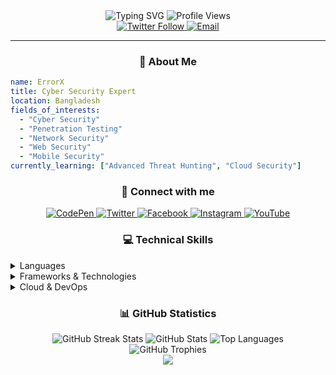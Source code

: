 <!-- Your GitHub Profile Header -->
<div align="center">
  <img src="https://readme-typing-svg.demolab.com?font=Fira+Code&weight=600&size=28&duration=4000&pause=1000&color=6AD3F7&center=true&vCenter=true&width=435&lines=Hi+%F0%9F%91%8B+I'm+ErrorX;Cyber+Security+Expert;From+Bangladesh" alt="Typing SVG" />
  
  <img src="https://komarev.com/ghpvc/?username=fakeerrorx&label=Profile%20views&color=0e75b6&style=for-the-badge" alt="Profile Views">

  <br>
  
  <!-- Social Badges -->
  <a href="https://twitter.com/fakeerrorx">
    <img src="https://img.shields.io/twitter/follow/fakeerrorx?logo=twitter&style=for-the-badge" alt="Twitter Follow">
  </a>
  <a href="mailto:info@errorx.me">
    <img src="https://img.shields.io/badge/Email-info%40errorx.me-blue?style=for-the-badge&logo=gmail" alt="Email">
  </a>
</div>

---

<!-- About Me Section -->
<h3 align="center">🚀 About Me</h3>

```yaml
name: ErrorX
title: Cyber Security Expert
location: Bangladesh
fields_of_interests:
  - "Cyber Security"
  - "Penetration Testing"
  - "Network Security"
  - "Web Security"
  - "Mobile Security"
currently_learning: ["Advanced Threat Hunting", "Cloud Security"]
```

<!-- Connect Section -->
<h3 align="center">🤝 Connect with me</h3>
<p align="center">
  <a href="https://codepen.io/fakeerrorx" target="_blank">
    <img src="https://img.shields.io/badge/CodePen-000000?style=for-the-badge&logo=codepen&logoColor=white" alt="CodePen"/>
  </a>
  <a href="https://twitter.com/fakeerrorx" target="_blank">
    <img src="https://img.shields.io/badge/Twitter-1DA1F2?style=for-the-badge&logo=twitter&logoColor=white" alt="Twitter"/>
  </a>
  <a href="https://fb.com/fakeerrorx" target="_blank">
    <img src="https://img.shields.io/badge/Facebook-1877F2?style=for-the-badge&logo=facebook&logoColor=white" alt="Facebook"/>
  </a>
  <a href="https://instagram.com/fakeerrorx" target="_blank">
    <img src="https://img.shields.io/badge/Instagram-E4405F?style=for-the-badge&logo=instagram&logoColor=white" alt="Instagram"/>
  </a>
  <a href="https://www.youtube.com/c/fakeerrorx" target="_blank">
    <img src="https://img.shields.io/badge/YouTube-FF0000?style=for-the-badge&logo=youtube&logoColor=white" alt="YouTube"/>
  </a>
</p>

<!-- Skills Section -->
<h3 align="center">💻 Technical Skills</h3>

<details>
<summary>Languages</summary>
<br>
<p align="center">
  <img src="https://img.shields.io/badge/Python-3776AB?style=for-the-badge&logo=python&logoColor=white" alt="Python">
  <img src="https://img.shields.io/badge/JavaScript-F7DF1E?style=for-the-badge&logo=javascript&logoColor=black" alt="JavaScript">
  <img src="https://img.shields.io/badge/PHP-777BB4?style=for-the-badge&logo=php&logoColor=white" alt="PHP">
  <img src="https://img.shields.io/badge/C++-00599C?style=for-the-badge&logo=cplusplus&logoColor=white" alt="C++">
  <img src="https://img.shields.io/badge/Java-ED8B00?style=for-the-badge&logo=java&logoColor=white" alt="Java">
</p>
</details>

<details>
<summary>Frameworks & Technologies</summary>
<br>
<p align="center">
  <img src="https://img.shields.io/badge/React-20232A?style=for-the-badge&logo=react&logoColor=61DAFB" alt="React">
  <img src="https://img.shields.io/badge/Node.js-339933?style=for-the-badge&logo=nodedotjs&logoColor=white" alt="Node.js">
  <img src="https://img.shields.io/badge/Docker-2496ED?style=for-the-badge&logo=docker&logoColor=white" alt="Docker">
  <img src="https://img.shields.io/badge/Laravel-FF2D20?style=for-the-badge&logo=laravel&logoColor=white" alt="Laravel">
  <img src="https://img.shields.io/badge/Flutter-02569B?style=for-the-badge&logo=flutter&logoColor=white" alt="Flutter">
</p>
</details>

<details>
<summary>Cloud & DevOps</summary>
<br>
<p align="center">
  <img src="https://img.shields.io/badge/AWS-232F3E?style=for-the-badge&logo=amazon-aws&logoColor=white" alt="AWS">
  <img src="https://img.shields.io/badge/Azure-0089D6?style=for-the-badge&logo=microsoft-azure&logoColor=white" alt="Azure">
  <img src="https://img.shields.io/badge/GCP-4285F4?style=for-the-badge&logo=google-cloud&logoColor=white" alt="GCP">
  <img src="https://img.shields.io/badge/Firebase-FFCA28?style=for-the-badge&logo=firebase&logoColor=black" alt="Firebase">
</p>
</details>

<!-- GitHub Stats -->
<h3 align="center">📊 GitHub Statistics</h3>

<div align="center">
  <img src="https://github-readme-streak-stats.herokuapp.com/?user=fakeerrorx&theme=tokyonight&hide_border=true" alt="GitHub Streak Stats" />
  
  <img src="https://github-readme-stats.vercel.app/api?username=fakeerrorx&show_icons=true&theme=tokyonight&hide_border=true" alt="GitHub Stats" />
  
  <img src="https://github-readme-stats.vercel.app/api/top-langs/?username=fakeerrorx&layout=compact&theme=tokyonight&hide_border=true" alt="Top Languages" />
</div>

<!-- Trophy -->
<div align="center">
  <img src="https://github-profile-trophy.vercel.app/?username=fakeerrorx&theme=nord&no-frame=true&no-bg=true&margin-w=4" alt="GitHub Trophies"/>
</div>

<!-- Footer -->
<div align="center">
  <img src="https://capsule-render.vercel.app/api?type=waving&color=gradient&height=100&section=footer"/>
</div>
